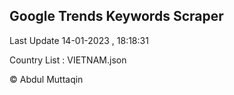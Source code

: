 

## Google Trends Keywords Scraper 
 
Last Update 14-01-2023 , 18:18:31

Country List :
VIETNAM.json



© Abdul Muttaqin 
